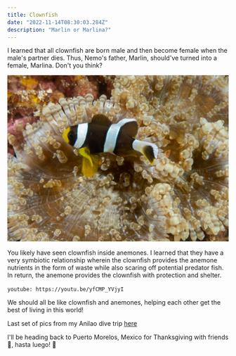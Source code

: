```yaml
---
title: Clownfish
date: "2022-11-14T08:30:03.284Z"
description: "Marlin or Marlina?"
---
```


I learned that all clownfish are born male and then become female when the male's partner dies. Thus, Nemo's father, Marlin, should've turned into a female, Marlina. Don't you think?

![clownfish](./clownfish.jpg)

You likely have seen clownfish inside anemones. I learned that they have a very symbiotic relationship wherein the clownfish provides the anemone nutrients in the form of waste while also scaring off potential predator fish. In return, the anemone provides the clownfish with protection and shelter.

`youtube: https://youtu.be/yfCMP_YVjyI`

We should all be like clownfish and anemones, helping each other get the best of living in this world!

Last set of pics from my Anilao dive trip <a href="https://adobe.ly/3UPDOsj" target="_blank">here</a>

I'll be heading back to Puerto Morelos, Mexico for Thanksgiving with friends 🦃, hasta luego! :wave:
